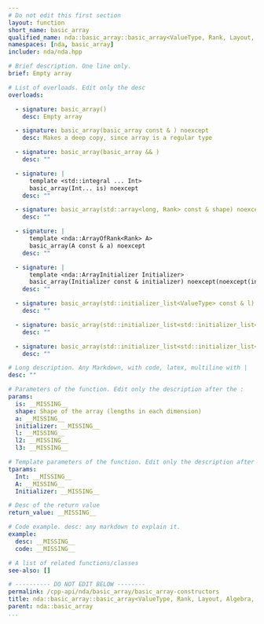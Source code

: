 ```yaml
---
# Do not edit this first section
layout: function
short_name: basic_array
qualified_name: nda::basic_array::basic_array<ValueType, Rank, Layout, Algebra, ContainerPolicy>
namespaces: [nda, basic_array]
includer: nda/nda.hpp

# Brief description. One line only.
brief: Empty array

# List of overloads. Edit only the desc
overloads:

  - signature: basic_array()
    desc: Empty array

  - signature: basic_array(basic_array const & ) noexcept
    desc: Makes a deep copy, since array is a regular type

  - signature: basic_array(basic_array && )
    desc: ""

  - signature: |
      template <std::integral ... Int>
      basic_array(Int... is) noexcept
    desc: ""

  - signature: basic_array(std::array<long, Rank> const & shape) noexcept requires (std::is_default_constructible_v<ValueType>)
    desc: ""

  - signature: |
      template <nda::ArrayOfRank<Rank> A>
      basic_array(A const & a) noexcept
    desc: ""

  - signature: |
      template <nda::ArrayInitializer Initializer>
      basic_array(Initializer const & initializer) noexcept(noexcept(initializer.invoke(*this)))
    desc: ""

  - signature: basic_array(std::initializer_list<ValueType> const & l) noexcept requires (Rank == 1)
    desc: ""

  - signature: basic_array(std::initializer_list<std::initializer_list<ValueType> > const & l2) noexcept requires ((Rank == 2))
    desc: ""

  - signature: basic_array(std::initializer_list<std::initializer_list<std::initializer_list<ValueType> > > const & l3) noexcept
    desc: ""

# Long description. Any Markdown, with code, latex, multiline with |
desc: ""

# Parameters of the function. Edit only the description after the :
params:
  is: __MISSING__
  shape: Shape of the array (lengths in each dimension)
  a: __MISSING__
  initializer: __MISSING__
  l: __MISSING__
  l2: __MISSING__
  l3: __MISSING__

# Template parameters of the function. Edit only the description after the :
tparams:
  Int: __MISSING__
  A: __MISSING__
  Initializer: __MISSING__

# Desc of the return value
return_value: __MISSING__

# Code example. desc: any markdown to explain it.
example:
  desc: __MISSING__
  code: __MISSING__

# A list of related functions/classes
see-also: []

# ---------- DO NOT EDIT BELOW --------
permalink: /cpp-api/nda/basic_array/basic_array-constructors
title: nda::basic_array::basic_array<ValueType, Rank, Layout, Algebra, ContainerPolicy>
parent: nda::basic_array
...
```


